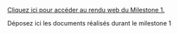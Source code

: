 [Cliquez ici pour accéder au rendu web du Milestone 1.](https://grape-drink-3e0.notion.site/Milestone-1-24dea5c1ccc443c4a4508c30f1b256ef#f8bd383ebc7d47d48e05713795d4ebc1)

Déposez ici les documents réalisés durant le milestone 1
